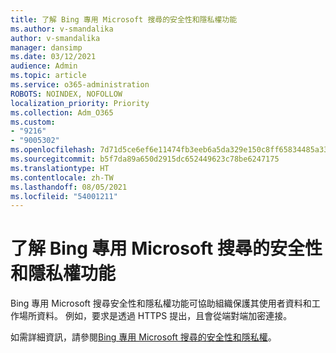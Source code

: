 ```yaml
---
title: 了解 Bing 專用 Microsoft 搜尋的安全性和隱私權功能
ms.author: v-smandalika
author: v-smandalika
manager: dansimp
ms.date: 03/12/2021
audience: Admin
ms.topic: article
ms.service: o365-administration
ROBOTS: NOINDEX, NOFOLLOW
localization_priority: Priority
ms.collection: Adm_O365
ms.custom:
- "9216"
- "9005302"
ms.openlocfilehash: 7d71d5ce6ef6e11474fb3eeb6a5da329e150c8ff65834485a33ebdb743fa6db4
ms.sourcegitcommit: b5f7da89a650d2915dc652449623c78be6247175
ms.translationtype: HT
ms.contentlocale: zh-TW
ms.lasthandoff: 08/05/2021
ms.locfileid: "54001211"
---
```

# <a name="learn-about-the-security-and-privacy-features-of-microsoft-search-in-bing"></a>了解 Bing 專用 Microsoft 搜尋的安全性和隱私權功能

Bing 專用 Microsoft 搜尋安全性和隱私權功能可協助組織保護其使用者資料和工作場所資料。 例如，要求是透過 HTTPS 提出，且會從端對端加密連接。

如需詳細資訊，請參閱[Bing 專用 Microsoft 搜尋的安全性和隱私權](https://docs.microsoft.com/microsoftsearch/security-for-search)。
